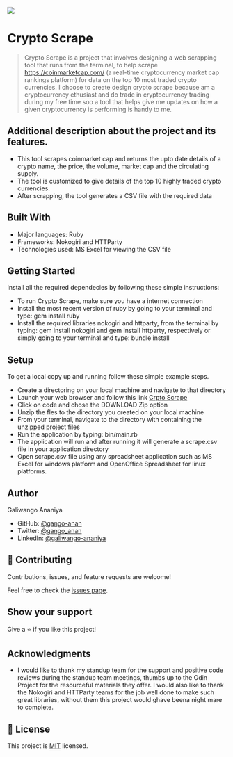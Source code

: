 ![](https://img.shields.io/badge/Microverse-blueviolet)

# Crypto Scrape

> Crypto Scrape is a project that involves designing a web scrapping tool that runs from the terminal, to help scrape https://coinmarketcap.com/ (a real-time cryptocurrency market cap rankings platform)
for data on the top 10 most traded crypto currencies. I choose to create design crypto scrape because am a cryptocurrency ethusiast and do trade in cryptocurrency 
trading during my free time soo a tool that helps give me updates on how a given cryptocurrency is performing is handy to me.

## Additional description about the project and its features.
- This tool scrapes coinmarket cap and returns the upto date details of a crypto name, the price, the volume, market cap and the circulating supply.
- The tool is customized to give details of the top 10 highly traded crypto currencies.
- After scrapping, the tool generates a CSV file with the required data

## Built With

- Major languages: Ruby
- Frameworks: Nokogiri and HTTParty
- Technologies used: MS Excel for viewing the CSV file

## Getting Started
Install all the required dependecies by following these simple instructions:
- To run Crypto Scrape, make sure you have a internet connection
- Install the most recent version of ruby by going to your terminal and type: gem install ruby
- Install the required libraries nokogiri and httparty, from the terminal by typing: gem install nokogiri and gem install httparty, respectively or simply going to your terminal and type: bundle install

## Setup
To get a local copy up and running follow these simple example steps.
- Create a directoring on your local machine and navigate to that directory
- Launch your web browser and follow this link [Crpto Scrape](https://github.com/gango-anan/crypto-scraper/tree/develop)
- Click on code and chose the DOWNLOAD Zip option
- Unzip the fles to the directory you created on your local machine
- From your terminal, navigate to the directory with containing the unzipped project files
- Run the application by typing: bin/main.rb
- The application will run and after running it will generate a scrape.csv file in your application directory
- Open scrape.csv file using any spreadsheet application such as MS Excel for windows platform and OpenOffice Spreadsheet for linux platforms.


## Author

Galiwango Ananiya

- GitHub: [@gango-anan](https://github.com/gango-anan) 
- Twitter: [@gango_anan](https://twitter.com/gango_anan) 
- LinkedIn: [@galiwango-ananiya](https://www.linkedin.com/in/galiwango-ananiya-0800821b4/) 

## 🤝 Contributing

Contributions, issues, and feature requests are welcome!

Feel free to check the [issues page](https://github.com/gango-anan/crypto-scraper/issues).

## Show your support

Give a ⭐️ if you like this project!

## Acknowledgments

- I would like to thank my standup team for the support and positive code reviews during the standup team meetings, thumbs up to the Odin Project for the resourceful 
materials they offer. I would also like to thank the Nokogiri and HTTParty teams for the job well done to make such great libraries, without them this project would ghave beena night mare to complete.


## 📝 License

This project is [MIT](https://github.com/gango-anan/crypto-scraper/blob/develop/LICENSE) licensed.